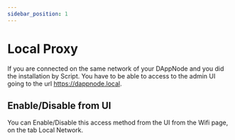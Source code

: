 ```yaml
---
sidebar_position: 1
---
```


# Local Proxy

If you are connected on the same network of your DAppNode and you did the installation by Script. You have to be able to access to the admin UI going to the url https://dappnode.local.

## Enable/Disable from UI

You can Enable/Disable this access method from the UI from the Wifi page, on the tab Local Network.
